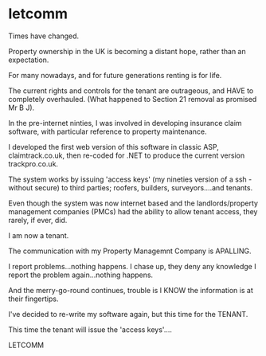 # letcomm

Times have changed. 

Property ownership in the UK is becoming a distant hope, rather than an expectation.

For many nowadays, and for future generations renting is for life.

The current rights and controls for the tenant are outrageous, and HAVE to completely overhauled. (What happened to Section 21 removal as promised Mr B J).

In the pre-internet ninties, I was involved in developing insurance claim software, with particular reference to property maintenance.

I developed the first web version of this software in classic ASP, claimtrack.co.uk, then re-coded for .NET to produce the current version trackpro.co.uk.

The system works by issuing 'access keys' (my nineties version of a ssh - without secure) to third parties; roofers, builders, surveyors....and tenants.

Even though the system was now internet based and the landlords/property management companies (PMCs) had the ability to allow tenant access, they rarely, if ever, did. 

I am now a tenant.

The communication with my Property Managemnt Company is APALLING.

I report problems...nothing happens. 
I chase up, they deny any knowledge
I report the problem again...nothing happens. 

And the merry-go-round continues, trouble is I KNOW the information is at their fingertips.

I've decided to re-write my software again, but this time for the TENANT.

This time the tenant will issue the 'access keys'....

LETCOMM


